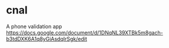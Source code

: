# cnal
A phone validation app
https://docs.google.com/document/d/1DNqNL39XTBk5m8gach-b3tdDXK6A1q8yGiAsdqIrSgk/edit
